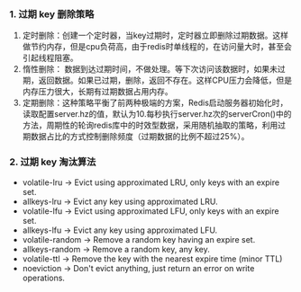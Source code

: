 ### 1. 过期 key 删除策略
1. 定时删除：创建一个定时器，当key过期时，定时器立即删除过期数据。这样做节约内存，但是cpu负荷高，由于redis时单线程的，在访问量大时，甚至会引起线程阻塞。
2. 惰性删除： 数据到达过期时间，不做处理。等下次访问该数据时，如果未过期，返回数据。如果已过期，删除，返回不存在。这样CPU压力会降低，但是内存压力很大，长期有过期数据占用内存。
3. 定期删除：这种策略平衡了前两种极端的方案，Redis启动服务器初始化时，读取配置server.hz的值，默认为10.每秒执行server.hz次的serverCron()中的方法，周期性的轮询redis库中的时效型数据，采用随机抽取的策略，利用过期数据占比的方式控制删除频度（过期数据的比例不超过25%）。

### 2. 过期 key 淘汰算法
- volatile-lru -> Evict using approximated LRU, only keys with an expire set.
- allkeys-lru -> Evict any key using approximated LRU.
- volatile-lfu -> Evict using approximated LFU, only keys with an expire set.
- allkeys-lfu -> Evict any key using approximated LFU.
- volatile-random -> Remove a random key having an expire set.
- allkeys-random -> Remove a random key, any key.
- volatile-ttl -> Remove the key with the nearest expire time (minor TTL)
- noeviction -> Don't evict anything, just return an error on write operations.